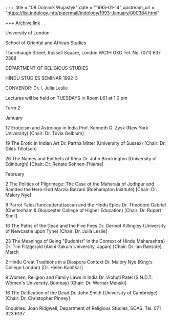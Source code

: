 +++
title = "08 Dominik Wujastyk"
date = "1993-01-14"
upstream_url = "https://list.indology.info/pipermail/indology/1993-January/000384.html"

+++
[Archive link](https://list.indology.info/pipermail/indology/1993-January/000384.html)

University of London

School of Oriental and African Studies

Thornhaugh Street, Russell Square, London WC1H OXG
Tel. No. (071) 637 2388


DEPARTMENT OF RELIGIOUS STUDIES

HINDU STUDIES SEMINAR 1992-3

CONVENOR: Dr. I. Julia Leslie

Lectures will be held on TUESDAYS in Room L61 at 1.0 pm

Term 2

January

12      Eroticism and Astrology in India
                Prof. Kenneth G. Zysk (New York University)
                [Chair: Dr. Tuvia Gelblum]

19      The Erotic in Indian Art
                Dr. Partha Mitter (University of Sussex)
                [Chair: Dr. Giles Tillotson]

26      The Names and Epithets of R!ma
                Dr. John Brockington (University of Edinburgh)
                [Chair: Dr. Renate Sohnen-Thieme]

February

2       The Politics of Pilgrimage: The Case of the Maharaja
        of Jodhpur and Ramdeo the Hero-God
                Marzia Balzani (Roehampton Institute)
                [Chair: Dr. Malory Nye]

9       Parrot Tales:Tunccatteruttaccan and the Hindu Epics
                Dr. Theodore Gabriel (Cheltenham & Gloucester College
                of Higher Education)
                [Chair: Dr. Rupert Snell]

16      The Paths of the Dead and the Five Fires
                Dr. Dermot Killingley (University of Newcastle upon
                Tyne)
                [Chair: Dr. Julia Leslie]

23      The Meanings of Being "Buddhist" in the Context of
        Hindu Maharashtra}
                Dr. Tim Fitzgerald (Aichi Gakuin University, Japan)
                [Chair: Dr. Ian Raeside]
March

2       Hindu Great Traditions in a Diaspora Context
                Dr. Malory Nye (King's College London)
                [Dr. Helen Kanitkar]

9       Women, Religion and Family Laws in India
                Dr. Vibhuti Patel (S.N.D.T. Women's University,
                Bombay)
                [Chair: Dr. Werner Menski]

16      The Deification of the Dead
                Dr. John Smith (University of Cambridge)
                [Chair: Dr. Christopher Pinney]


Enquiries: Joan Ridgwell, Department of Religious Studies, SOAS.
Tel. 071 323 6137





